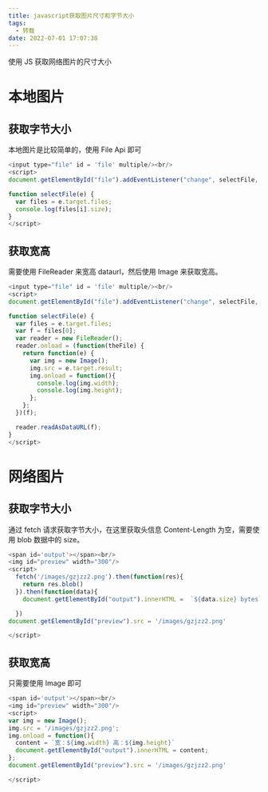 ```yaml
---
title: javascript获取图片尺寸和字节大小
tags:
  - 转载
date: 2022-07-01 17:07:38
---
```

使用 JS 获取网络图片的尺寸大小

<!--more-->
# 本地图片
## 获取字节大小
本地图片是比较简单的，使用 File Api 即可
```js
<input type="file" id = 'file' multiple/><br/>
<script>
document.getElementById("file").addEventListener("change", selectFile, false);

function selectFile(e) {
  var files = e.target.files;
  console.log(files[i].size);
}
</script>
```
## 获取宽高

需要使用 FileReader 来宽高 dataurl，然后使用 Image 来获取宽高。
```js
<input type="file" id = 'file' multiple/><br/>
<script>
document.getElementById("file").addEventListener("change", selectFile, false);

function selectFile(e) {
  var files = e.target.files;
  var f = files[0];
  var reader = new FileReader();
  reader.onload = (function(theFile) {
    return function(e) {
      var img = new Image();
      img.src = e.target.result;
      img.onload = function(){
        console.log(img.width);
        console.log(img.height);
      };
    };
  })(f);

  reader.readAsDataURL(f);
}
</script>
```

# 网络图片
## 获取字节大小
通过 fetch 请求获取字节大小，在这里获取头信息 Content-Length 为空，需要使用 blob 数据中的 size。
```js
<span id='output'></span><br/>
<img id="preview" width="300"/>
<script>
  fetch('/images/gzjzz2.png').then(function(res){
    return res.blob()
  }).then(function(data){
    document.getElementById("output").innerHTML =  `${data.size} bytes`

  })
document.getElementById("preview").src = '/images/gzjzz2.png'

</script>
```

## 获取宽高
只需要使用 Image 即可
```js
<span id='output'></span><br/>
<img id="preview" width="300"/>
<script>
var img = new Image();
img.src = '/images/gzjzz2.png';
img.onload = function(){
  content = `宽：${img.width} 高：${img.height}`
  document.getElementById("output").innerHTML = content;
};
document.getElementById("preview").src = '/images/gzjzz2.png'

</script>
```

